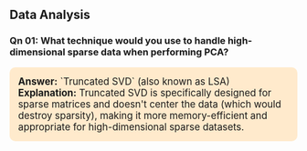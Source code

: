 ## Data Analysis

### Qn 01: What technique would you use to handle high-dimensional sparse data when performing PCA?

<div style="border-radius:10px; padding: 15px; background-color: #ffeacc; font-size:120%; text-align:left">
<strong>Answer:</strong> `Truncated SVD` (also known as LSA)
<br><strong>Explanation:</strong> Truncated SVD is specifically designed for sparse matrices and doesn't center the data (which would destroy sparsity), making it more memory-efficient and appropriate for high-dimensional sparse datasets.
</div>
